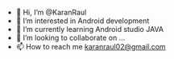 - 👋 Hi, I’m @KaranRaul
- 👀 I’m interested in  Android development
- 🌱 I’m currently learning Android studio JAVA
- 💞️ I’m looking to collaborate on ...
- 📫 How to reach me karanraul02@gmail.com

<!---
KaranRaul/KaranRaul is a ✨ special ✨ repository because its `README.md` (this file) appears on your GitHub profile.
You can click the Preview link to take a look at your changes.
--->
